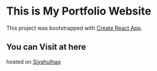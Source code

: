 # This is My Portfolio Website

This project was bootstrapped with [Create React App](https://github.com/facebook/create-react-app).

## You can Visit at here

hosted on [Siyahulhaq](https://siyahulhaq-react.web.app/)